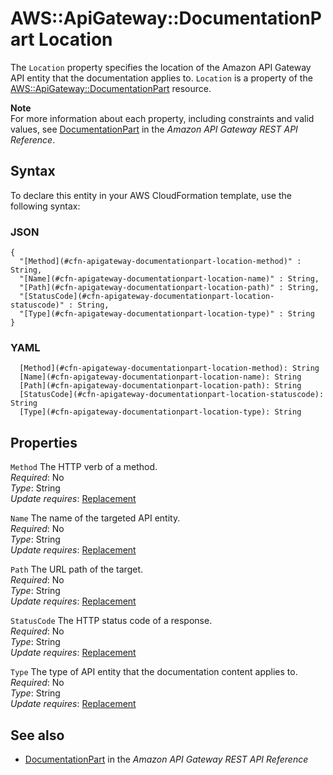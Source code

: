# AWS::ApiGateway::DocumentationPart Location<a name="aws-properties-apigateway-documentationpart-location"></a>

The `Location` property specifies the location of the Amazon API Gateway API entity that the documentation applies to\. `Location` is a property of the [AWS::ApiGateway::DocumentationPart](https://docs.aws.amazon.com/AWSCloudFormation/latest/UserGuide/aws-resource-apigateway-documentationpart.html) resource\.

**Note**  
For more information about each property, including constraints and valid values, see [DocumentationPart](https://docs.aws.amazon.com/apigateway/api-reference/resource/documentation-part/#location) in the *Amazon API Gateway REST API Reference*\.

## Syntax<a name="aws-properties-apigateway-documentationpart-location-syntax"></a>

To declare this entity in your AWS CloudFormation template, use the following syntax:

### JSON<a name="aws-properties-apigateway-documentationpart-location-syntax.json"></a>

```
{
  "[Method](#cfn-apigateway-documentationpart-location-method)" : String,
  "[Name](#cfn-apigateway-documentationpart-location-name)" : String,
  "[Path](#cfn-apigateway-documentationpart-location-path)" : String,
  "[StatusCode](#cfn-apigateway-documentationpart-location-statuscode)" : String,
  "[Type](#cfn-apigateway-documentationpart-location-type)" : String
}
```

### YAML<a name="aws-properties-apigateway-documentationpart-location-syntax.yaml"></a>

```
  [Method](#cfn-apigateway-documentationpart-location-method): String
  [Name](#cfn-apigateway-documentationpart-location-name): String
  [Path](#cfn-apigateway-documentationpart-location-path): String
  [StatusCode](#cfn-apigateway-documentationpart-location-statuscode): String
  [Type](#cfn-apigateway-documentationpart-location-type): String
```

## Properties<a name="aws-properties-apigateway-documentationpart-location-properties"></a>

`Method`  <a name="cfn-apigateway-documentationpart-location-method"></a>
The HTTP verb of a method\.  
*Required*: No  
*Type*: String  
*Update requires*: [Replacement](https://docs.aws.amazon.com/AWSCloudFormation/latest/UserGuide/using-cfn-updating-stacks-update-behaviors.html#update-replacement)

`Name`  <a name="cfn-apigateway-documentationpart-location-name"></a>
The name of the targeted API entity\.  
*Required*: No  
*Type*: String  
*Update requires*: [Replacement](https://docs.aws.amazon.com/AWSCloudFormation/latest/UserGuide/using-cfn-updating-stacks-update-behaviors.html#update-replacement)

`Path`  <a name="cfn-apigateway-documentationpart-location-path"></a>
The URL path of the target\.  
*Required*: No  
*Type*: String  
*Update requires*: [Replacement](https://docs.aws.amazon.com/AWSCloudFormation/latest/UserGuide/using-cfn-updating-stacks-update-behaviors.html#update-replacement)

`StatusCode`  <a name="cfn-apigateway-documentationpart-location-statuscode"></a>
The HTTP status code of a response\.  
*Required*: No  
*Type*: String  
*Update requires*: [Replacement](https://docs.aws.amazon.com/AWSCloudFormation/latest/UserGuide/using-cfn-updating-stacks-update-behaviors.html#update-replacement)

`Type`  <a name="cfn-apigateway-documentationpart-location-type"></a>
The type of API entity that the documentation content applies to\.  
*Required*: No  
*Type*: String  
*Update requires*: [Replacement](https://docs.aws.amazon.com/AWSCloudFormation/latest/UserGuide/using-cfn-updating-stacks-update-behaviors.html#update-replacement)

## See also<a name="aws-properties-apigateway-documentationpart-location--seealso"></a>
+ [DocumentationPart](https://docs.aws.amazon.com/apigateway/api-reference/resource/documentation-part/) in the *Amazon API Gateway REST API Reference*